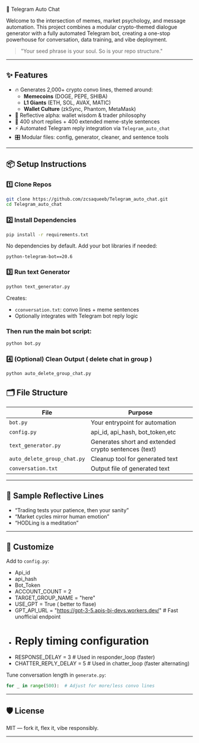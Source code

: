 🤖 Telegram Auto Chat

Welcome to the intersection of memes, market psychology, and message automation. This project combines a modular crypto-themed dialogue generator with a fully automated Telegram bot, creating a one-stop powerhouse for conversation, data training, and vibe deployment.

> "Your seed phrase is your soul. So is your repo structure."

---

## ✨ Features

- 🔥 Generates 2,000+ crypto convo lines, themed around:
  - **Memecoins** (DOGE, PEPE, SHIBA)
  - **L1 Giants** (ETH, SOL, AVAX, MATIC)
  - **Wallet Culture** (zkSync, Phantom, MetaMask)
- 🧘 Reflective alpha: wallet wisdom & trader philosophy
- 💬 400 short replies + 400 extended meme-style sentences
- ⚡ Automated Telegram reply integration via `Telegram_auto_chat`
- 🎛️ Modular files: config, generator, cleaner, and sentence tools

---

## 📦 Setup Instructions

### 1️⃣ Clone Repos

```bash
git clone https://github.com/zcsaqueeb/Telegram_auto_chat.git
cd Telegram_auto_chat
```

### 2️⃣ Install Dependencies

```bash
pip install -r requirements.txt
```

No dependencies by default. Add your bot libraries if needed:

```text
python-telegram-bot==20.6
```

### 3️⃣ Run text Generator

```bash
python text_generator.py
```

Creates:

- `cconversation.txt`: convo lines + meme sentences
- Optionally integrates with Telegram bot reply logic

### Then run the main bot script:

```bash
python bot.py
```

### 4️⃣ (Optional) Clean Output ( delete chat in group )

```bash
python auto_delete_group_chat.py
```



## 🗂️ File Structure

| File                  | Purpose                                         |
|-----------------------|-------------------------------------------------|
| `bot.py`         |       Your entrypoint for automation |
| `config.py`           | api_id, api_hash, bot_token,etc       |
| `text_generator.py`   | Generates short and extended crypto sentences (text) |
| `auto_delete_group_chat.py`           | Cleanup tool for generated text               |
| `conversation.txt` | Output file of generated text              |

---

## 🧘 Sample Reflective Lines

- “Trading tests your patience, then your sanity”
- “Market cycles mirror human emotion”
- “HODLing is a meditation”

---

## 🔧 Customize

Add to `config.py`:
- Api_id 
- api_hash
- Bot_Token
- ACCOUNT_COUNT = 2
- TARGET_GROUP_NAME = "here"
- USE_GPT = True ( better to flase)
- GPT_API_URL = "https://gpt-3-5.apis-bj-devs.workers.dev/"  # Fast unofficial endpoint
- # Reply timing configuration
- RESPONSE_DELAY = 3              # Used in responder_loop (faster)
- CHATTER_REPLY_DELAY = 5         # Used in chatter_loop (faster alternating)


Tune conversation length in `generate.py`:
```python
for _ in range(500):  # Adjust for more/less convo lines
```

---

## 🛡 License

MIT — fork it, flex it, vibe responsibly.

---

